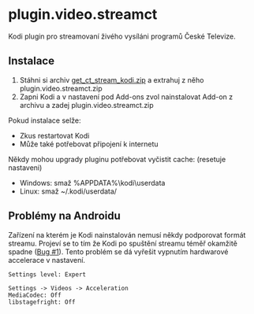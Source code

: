 plugin.video.streamct
=====================
Kodi plugin pro streamovaní živého vysíláni programů České Televize.

Instalace
---------

1. Stáhni si archiv [get_ct_stream_kodi.zip](https://github.com/kunesj/GetCTStream/releases) a extrahuj z něho plugin.video.streamct.zip
2. Zapni Kodi a v nastavení pod Add-ons zvol nainstalovat Add-on z archivu a zadej plugin.video.streamct.zip

Pokud instalace selže:
- Zkus restartovat Kodi
- Může také potřebovat připojení k internetu

Někdy mohou upgrady pluginu potřebovat vyčistit cache: (resetuje nastaveni)
- Windows: smaž %APPDATA%\kodi\userdata
- Linux: smaž ~/.kodi/userdata/

Problémy na Androidu
--------------------
Zařízení na kterém je Kodi nainstalován nemusí někdy podporovat formát streamu. Projeví se to tím že Kodi po spuštění streamu téměř okamžitě spadne ([Bug #1](https://github.com/kunesj/GetCTStream/issues/1)). Tento problém se dá vyřešit vypnutím hardwarové accelerace v nastavení.

```
Settings level: Expert

Settings -> Videos -> Acceleration
MediaCodec: Off
libstagefright: Off
```
